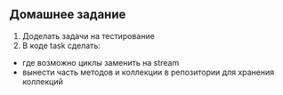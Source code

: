 ## Домашнее задание 

1. Доделать задачи на тестирование
2. В коде task сделать:
- где возможно циклы заменить на stream
- вынести часть методов и коллекции в репозитории для хранения коллекций
